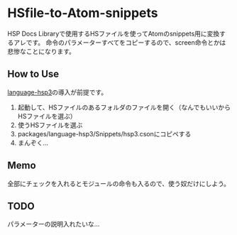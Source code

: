 # HSfile-to-Atom-snippets
HSP Docs Libraryで使用するHSファイルを使ってAtomのsnippets用に変換するアレです。
命令のパラメーターすべてをコピーするので、screen命令とかは悲惨なことになります。

## How to Use
[language-hsp3](https://atom.io/packages/language-hsp3)の導入が前提です。
1. 起動して、HSファイルのあるフォルダのファイルを開く（なんでもいいからHSファイルを選ぶ）
2. 使うHSファイルを選ぶ
3. packages/language-hsp3/Snippets/hsp3.csonにコピペする
4. まんぞく…

## Memo
全部にチェックを入れるとモジュールの命令も入るので、使う奴だけにしよう。

## TODO
パラメーターの説明入れたいな…
